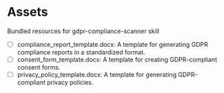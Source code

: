 # Assets

Bundled resources for gdpr-compliance-scanner skill

- [ ] compliance_report_template.docx: A template for generating GDPR compliance reports in a standardized format.
- [ ] consent_form_template.docx: A template for creating GDPR-compliant consent forms.
- [ ] privacy_policy_template.docx: A template for generating GDPR-compliant privacy policies.
